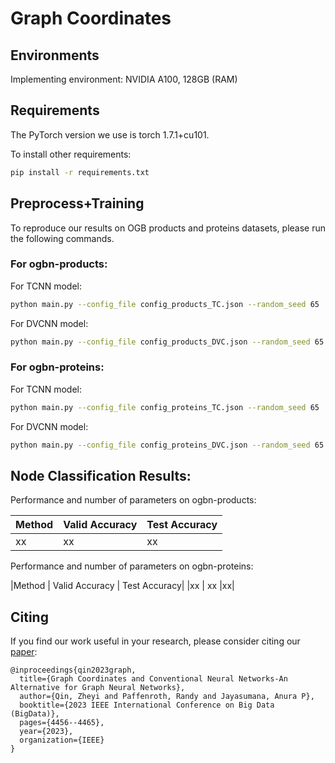 # Graph Coordinates

## Environments
Implementing environment: NVIDIA A100, 128GB (RAM)

## Requirements
The PyTorch version we use is torch 1.7.1+cu101.

To install other requirements:

```bash
pip install -r requirements.txt
```

## Preprocess+Training
To reproduce our results on OGB products and proteins datasets, please run the following commands.

### For ogbn-products:
For TCNN model: 

```bash
python main.py --config_file config_products_TC.json --random_seed 65
```

For DVCNN model: 

```bash
python main.py --config_file config_products_DVC.json --random_seed 65
```

### For ogbn-proteins:
For TCNN model: 

```bash
python main.py --config_file config_proteins_TC.json --random_seed 65
```

For DVCNN model: 

```bash
python main.py --config_file config_proteins_DVC.json --random_seed 65
```

## Node Classification Results:

Performance and number of parameters on ogbn-products:

| Method | Valid Accuracy | Test Accuracy|
|---|---|---|
| xx | xx | xx |

Performance and number of parameters on ogbn-proteins:

|Method | Valid Accuracy | Test Accuracy|
|xx | xx |xx|

## Citing

If you find our work useful in your research, please consider citing our [paper](https://ieeexplore.ieee.org/abstract/document/10386792):

```
@inproceedings{qin2023graph,
  title={Graph Coordinates and Conventional Neural Networks-An Alternative for Graph Neural Networks},
  author={Qin, Zheyi and Paffenroth, Randy and Jayasumana, Anura P},
  booktitle={2023 IEEE International Conference on Big Data (BigData)},
  pages={4456--4465},
  year={2023},
  organization={IEEE}
}
```